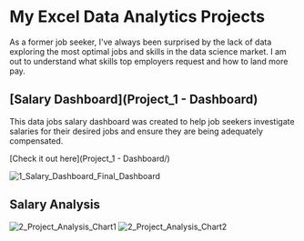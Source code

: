 # My Excel Data Analytics Projects

As a former job seeker, I've always been surprised by the lack of data exploring the most optimal jobs and skills in the data science market. I am out to understand what skills top employers request and how to land more pay.


## [Salary Dashboard](Project_1 - Dashboard)

This data jobs salary dashboard was created to help job seekers investigate salaries for their desired jobs and ensure they are being adequately compensated.

[Check it out here](Project_1 - Dashboard/)

![1_Salary_Dashboard_Final_Dashboard](https://github.com/user-attachments/assets/5edbfede-27f8-41a5-b005-ea01949c566a)


## Salary Analysis



![2_Project_Analysis_Chart1](https://github.com/user-attachments/assets/e08ecc37-58bd-4f54-968e-75e5504babcb)
![2_Project_Analysis_Chart2](https://github.com/user-attachments/assets/6c9fadb6-2b2d-4dbb-8186-53c3e01e12a4)


